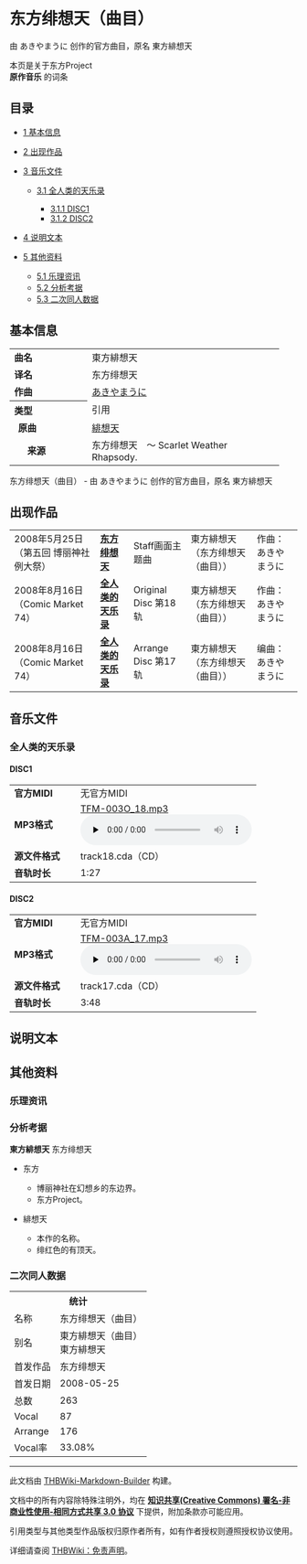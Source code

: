 # 东方绯想天（曲目）

<!-- source html: G:\repos\THBWiki-Markdown-Builder\THBWikiMarkdown\Temp\main\a\a4\ns0%3A%E4%B8%9C%E6%96%B9%E7%BB%AF%E6%83%B3%E5%A4%A9%EF%BC%88%E6%9B%B2%E7%9B%AE%EF%BC%89.html -->

由 あきやまうに 创作的官方曲目，原名 東方緋想天

本页是关于东方Project  
 **原作音乐** 的词条

## 目录

- [1 基本信息](#基本信息)
- [2 出现作品](#出现作品)
- [3 音乐文件](#音乐文件)

  - [3.1 全人类的天乐录](#全人类的天乐录)

    - [3.1.1 DISC1](#DISC1)
    - [3.1.2 DISC2](#DISC2)






- [4 说明文本](#说明文本)
- [5 其他资料](#其他资料)

  - [5.1 乐理资讯](#乐理资讯)
  - [5.2 分析考据](#分析考据)
  - [5.3 二次同人数据](#二次同人数据)








## 基本信息

<table><tbody><tr><td style="width:120px"><b>曲名</b></td><td style="width:320px">東方緋想天</td></tr><tr><td><b>译名</b></td><td>东方绯想天</td></tr><tr><td><b>作曲</b></td><td><a href="./あきやまうに.md" title="あきやまうに">あきやまうに</a></td></tr><tr><th style="text-align: left;"><b>类型</b></th><td>引用</td></tr><tr><td style="padding-left:15px"><b>原曲</b></td><td><a href="./緋想天.md" class="mw-redirect" title="緋想天">緋想天</a></td></tr><tr><td style="padding-left:15px"><b>　来源</b></td><td>东方绯想天　～ Scarlet Weather Rhapsody.</td></tr></tbody></table>

东方绯想天（曲目） - 由 あきやまうに 创作的官方曲目，原名 東方緋想天

## 出现作品

<table>
<tbody><tr><td>2008年5月25日（第五回 博丽神社例大祭）</td><td><b><a href="./东方绯想天.md" title="东方绯想天">东方绯想天</a></b></td><td>Staff画面主题曲</td><td style="padding-left:5px;">東方緋想天（东方绯想天（曲目））</td><td style="padding-left:10px;">作曲：あきやまうに</td></tr>
<tr><td>2008年8月16日（Comic Market 74）</td><td><b><a href="./全人类的天乐录.md" title="全人类的天乐录">全人类的天乐录</a></b></td><td>Original Disc 第18轨</td><td style="padding-left:5px;">東方緋想天（东方绯想天（曲目））</td><td style="padding-left:10px;">作曲：あきやまうに</td></tr>
<tr><td>2008年8月16日（Comic Market 74）</td><td><b><a href="./全人类的天乐录.md" title="全人类的天乐录">全人类的天乐录</a></b></td><td>Arrange Disc 第17轨</td><td style="padding-left:5px;">東方緋想天（东方绯想天（曲目））</td><td style="padding-left:10px;">编曲：あきやまうに</td></tr>
</tbody></table>



## 音乐文件

### 全人类的天乐录

#### DISC1

<table><tbody><tr class="mw-empty-elt"></tr><tr><td width="100"><b>官方MIDI</b></td><td>无官方MIDI</td></tr><tr><td><b>MP3格式</b></td><td><a href="./文件-TFM-003O_18.mp3.md" title="文件:TFM-003O 18.mp3">TFM-003O_18.mp3</a><br><audio src="https://upload.thwiki.cc/2/29/TFM-003O_18.mp3" loop="" controls="" preload="none"></audio></td></tr><tr><td><b>源文件格式</b></td><td>track18.cda（CD）</td></tr><tr><td><b>音轨时长</b></td><td>1:27</td></tr></tbody></table>



#### DISC2

<table><tbody><tr class="mw-empty-elt"></tr><tr><td width="100"><b>官方MIDI</b></td><td>无官方MIDI</td></tr><tr><td><b>MP3格式</b></td><td><a href="./文件-TFM-003A_17.mp3.md" title="文件:TFM-003A 17.mp3">TFM-003A_17.mp3</a><br><audio src="https://upload.thwiki.cc/2/27/TFM-003A_17.mp3" loop="" controls="" preload="none"></audio></td></tr><tr><td><b>源文件格式</b></td><td>track17.cda（CD）</td></tr><tr><td><b>音轨时长</b></td><td>3:48</td></tr></tbody></table>



## 说明文本

## 其他资料

### 乐理资讯

### 分析考据
  
 **東方緋想天**  东方绯想天
  

  

- 东方
  - 博丽神社在幻想乡的东边界。
  - 东方Project。

- 緋想天
  - 本作的名称。
  - 绯红色的有顶天。



### 二次同人数据

<table><tbody><tr><th colspan="2">统计</th></tr>
<tr><td>名称</td><td>东方绯想天（曲目）</td></tr>
<tr><td>别名</td><td>東方緋想天（曲目）<br>東方緋想天</td></tr>
<tr><td>首发作品</td><td>东方绯想天</td></tr>
<tr><td>首发日期</td><td>2008-05-25</td></tr>
<tr><td>总数</td><td>263</td></tr>
<tr><td>Vocal</td><td>87</td></tr>
<tr><td>Arrange</td><td>176</td></tr>
<tr><td>Vocal率</td><td>33.08%</td></tr>
</tbody></table>




  
  

  





---

此文档由 [THBWiki-Markdown-Builder](https://github.com/Delsin-Yu/THBWiki-Markdown-Builder) 构建。

文档中的所有内容除特殊注明外，均在 [**知识共享(Creative Commons) 署名-非商业性使用-相同方式共享 3.0 协议**](https://creativecommons.org/licenses/by-sa/3.0/deed.zh-hans) 下提供，附加条款亦可能应用。

引用类型与其他类型作品版权归原作者所有，如有作者授权则遵照授权协议使用。

详细请查阅 [THBWiki：免责声明](https://thbwiki.cc/THBWiki:%E5%85%8D%E8%B4%A3%E5%A3%B0%E6%98%8E)。

